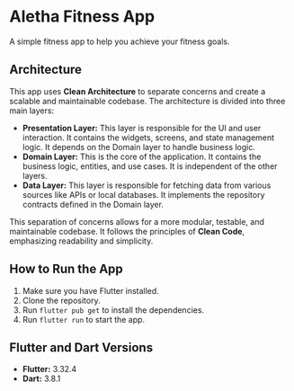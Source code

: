 # Aletha Fitness App

A simple fitness app to help you achieve your fitness goals.

## Architecture

This app uses **Clean Architecture** to separate concerns and create a scalable and maintainable codebase. The architecture is divided into three main layers:

*   **Presentation Layer:** This layer is responsible for the UI and user interaction. It contains the widgets, screens, and state management logic. It depends on the Domain layer to handle business logic.
*   **Domain Layer:** This is the core of the application. It contains the business logic, entities, and use cases. It is independent of the other layers.
*   **Data Layer:** This layer is responsible for fetching data from various sources like APIs or local databases. It implements the repository contracts defined in the Domain layer.

This separation of concerns allows for a more modular, testable, and maintainable codebase. It follows the principles of **Clean Code**, emphasizing readability and simplicity.

## How to Run the App

1.  Make sure you have Flutter installed.
2.  Clone the repository.
3.  Run `flutter pub get` to install the dependencies.
4.  Run `flutter run` to start the app.

## Flutter and Dart Versions

*   **Flutter:** 3.32.4
*   **Dart:** 3.8.1
